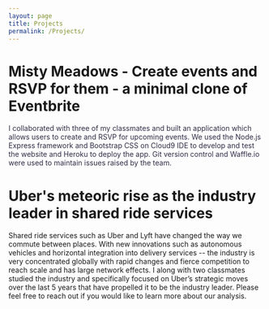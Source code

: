 ```yaml
---
layout: page
title: Projects
permalink: /Projects/
---
```


# Misty Meadows - Create events and RSVP for them - a minimal clone of Eventbrite
<span style="color:#312C46">I collaborated with three of my classmates and built an application which allows users to create and RSVP for upcoming events. We used the Node.js Express framework and Bootstrap CSS on Cloud9 IDE to develop and test the website and Heroku to deploy the app. Git version control and Waffle.io were used to maintain issues raised by the team.
</span>
&nbsp;

# Uber's meteoric rise as the industry leader in shared ride services
Shared ride services such as Uber and Lyft have changed the way we commute between places. With new innovations such as autonomous vehicles and horizontal integration  into delivery services -- the industry is very concentrated globally with rapid changes and fierce competition to reach scale and has large network effects. I along with two classmates studied the industry and specifically focused on Uber’s strategic moves over the last 5 years that have propelled it to be the industry leader. Please feel free to reach out if you would like to learn more about our analysis.
